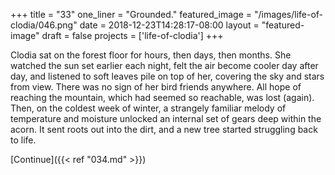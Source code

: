 +++
title = "33"
one_liner = "Grounded."
featured_image = "/images/life-of-clodia/046.png"
date = 2018-12-23T14:28:17-08:00
layout = "featured-image"
draft = false
projects = ['life-of-clodia']
+++

Clodia sat on the forest floor for hours, then days, then months. She watched the sun set earlier each night, felt the air become cooler day after day, and listened to soft leaves pile on top of her, covering the sky and stars from view. There was no sign of her bird friends anywhere. All hope of reaching the mountain, which had seemed so reachable, was lost (again). Then, on the coldest week of winter, a strangely familiar melody of temperature and moisture unlocked an internal set of gears deep within the acorn. It sent roots out into the dirt, and a new tree started struggling back to life.

[Continue]({{< ref "034.md" >}})
